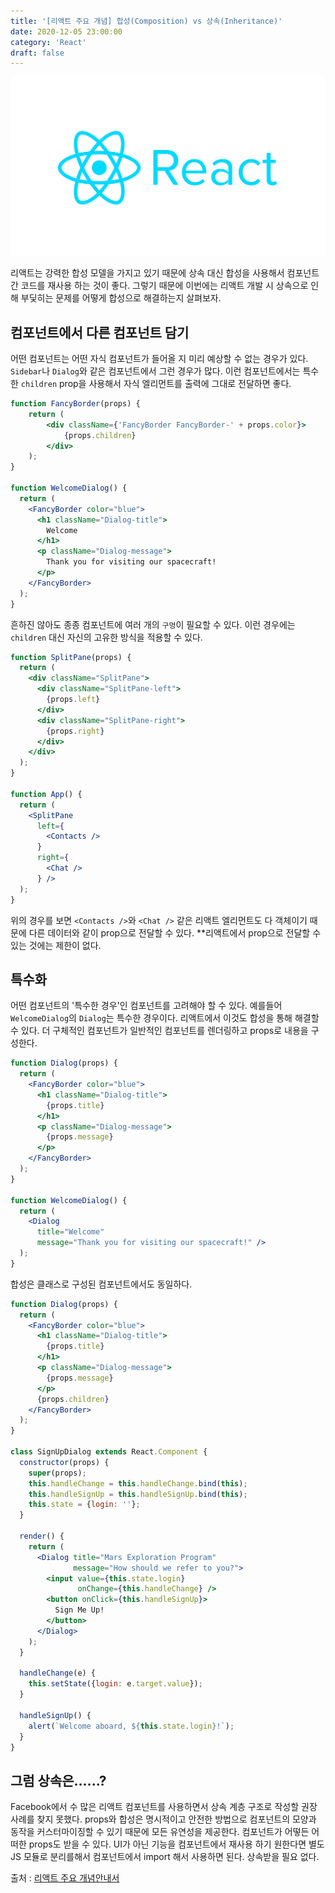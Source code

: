 ```yaml
---
title: '[리액트 주요 개념] 합성(Composition) vs 상속(Inheritance)'
date: 2020-12-05 23:00:00
category: 'React'
draft: false
---
```


![리액트](./images/react-logo.png)

리액트는 강력한 합성 모델을 가지고 있기 때문에 상속 대신 합성을 사용해서 컴포넌트간 코드를 재사용 하는 것이 좋다. 그렇기 때문에 이번에는 리액트 개발 시 상속으로 인해 부딫히는 문제를 어떻게 합성으로 해결하는지 살펴보자.


## 컴포넌트에서 다른 컴포넌트 담기
어떤 컴포넌트는 어떤 자식 컴포넌트가 들어올 지 미리 예상할 수 없는 경우가 있다. `Sidebar`나 `Dialog`와 같은 컴포넌트에서 그런 경우가 많다. 이런 컴포넌트에서는 특수한 `children` prop을 사용해서 자식 엘리먼트를 출력에 그대로 전달하면 좋다.
```jsx
function FancyBorder(props) {
    return (
        <div className={'FancyBorder FancyBorder-' + props.color}>
            {props.children}
        </div>
    );
}

function WelcomeDialog() {
  return (
    <FancyBorder color="blue">
      <h1 className="Dialog-title">
        Welcome
      </h1>
      <p className="Dialog-message">
        Thank you for visiting our spacecraft!
      </p>
    </FancyBorder>
  );
}
```
흔하진 않아도 종종 컴포넌트에 여러 개의 `구멍`이 필요할 수 있다. 이런 경우에는 `children` 대신 자신의 고유한 방식을 적용할 수 있다.
```jsx
function SplitPane(props) {
  return (
    <div className="SplitPane">
      <div className="SplitPane-left">
        {props.left}
      </div>
      <div className="SplitPane-right">
        {props.right}
      </div>
    </div>
  );
}

function App() {
  return (
    <SplitPane
      left={
        <Contacts />
      }
      right={
        <Chat />
      } />
  );
}
```
위의 경우를 보면 `<Contacts />`와 `<Chat />` 같은 리액트 엘리먼트도 다 객체이기 때문에 다른 데이터와 같이 prop으로 전달할 수 있다. **리액트에서 prop으로 전달할 수 있는 것에는 제한이 없다.


## 특수화
어떤 컴포넌트의 '특수한 경우'인 컴포넌트를 고려해야 할 수 있다. 예를들어 `WelcomeDialog`의 `Dialog`는 특수한 경우이다. 리액트에서 이것도 합성을 통해 해결할 수 있다. 더 구체적인 컴포넌트가 일반적인 컴포넌트를 렌더링하고 props로 내용을 구성한다.
```jsx
function Dialog(props) {
  return (
    <FancyBorder color="blue">
      <h1 className="Dialog-title">
        {props.title}
      </h1>
      <p className="Dialog-message">
        {props.message}
      </p>
    </FancyBorder>
  );
}

function WelcomeDialog() {
  return (
    <Dialog
      title="Welcome"
      message="Thank you for visiting our spacecraft!" />
  );
}
```
합성은 클래스로 구성된 컴포넌트에서도 동일하다.
```jsx
function Dialog(props) {
  return (
    <FancyBorder color="blue">
      <h1 className="Dialog-title">
        {props.title}
      </h1>
      <p className="Dialog-message">
        {props.message}
      </p>
      {props.children}
    </FancyBorder>
  );
}

class SignUpDialog extends React.Component {
  constructor(props) {
    super(props);
    this.handleChange = this.handleChange.bind(this);
    this.handleSignUp = this.handleSignUp.bind(this);
    this.state = {login: ''};
  }

  render() {
    return (
      <Dialog title="Mars Exploration Program"
              message="How should we refer to you?">
        <input value={this.state.login}
               onChange={this.handleChange} />
        <button onClick={this.handleSignUp}>
          Sign Me Up!
        </button>
      </Dialog>
    );
  }

  handleChange(e) {
    this.setState({login: e.target.value});
  }

  handleSignUp() {
    alert(`Welcome aboard, ${this.state.login}!`);
  }
}
```


## 그럼 상속은......?
Facebook에서 수 많은 리액트 컴포넌트를 사용하면서 상속 계층 구조로 작성할 권장 사례를 찾지 못했다. props와 합성은 명시적이고 안전한 방법으로 컴포넌트의 모양과 동작을 커스터마이징할 수 있기 때문에 모든 유연성을 제공한다. 컴포넌트가 어떻든 어떠한 props도 받을 수 있다. UI가 아닌 기능을 컴포넌트에서 재사용 하기 원한다면 별도 JS 모듈로 분리를해서 컴포넌트에서 import 해서 사용하면 된다. 상속받을 필요 없다.


출처 : [리액트 주요 개념안내서](https://ko.reactjs.org/docs/hello-world.html)
